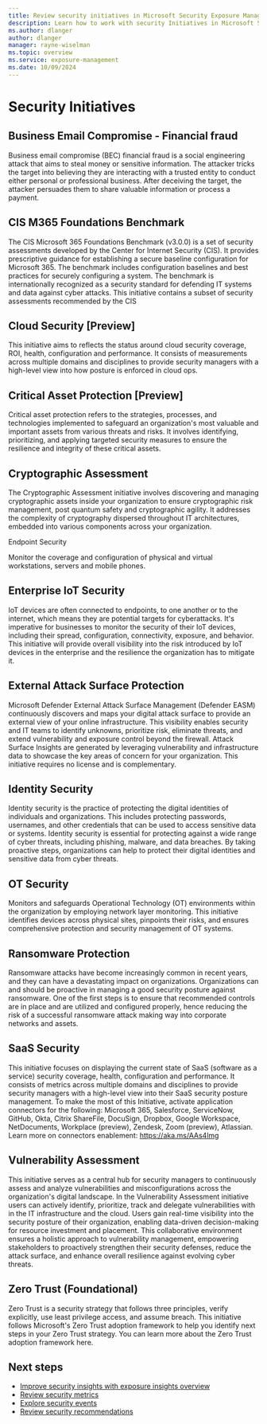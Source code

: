 ```yaml
---
title: Review security initiatives in Microsoft Security Exposure Management
description: Learn how to work with security Initiatives in Microsoft Security Exposure Management.
ms.author: dlanger
author: dlanger
manager: rayne-wiselman
ms.topic: overview
ms.service: exposure-management
ms.date: 10/09/2024
---
```


# Security Initiatives

## Business Email Compromise - Financial fraud

Business email compromise (BEC) financial fraud is a social engineering attack that aims to steal money or sensitive information. The attacker tricks the target into believing they are interacting with a trusted entity to conduct either personal or professional business. After deceiving the target, the attacker persuades them to share valuable information or process a payment.

## CIS M365 Foundations Benchmark

The CIS Microsoft 365 Foundations Benchmark (v3.0.0) is a set of security assessments developed by the Center for Internet Security (CIS). It provides prescriptive guidance for establishing a secure baseline configuration for Microsoft 365. The benchmark includes configuration baselines and best practices for securely configuring a system. The benchmark is internationally recognized as a security standard for defending IT systems and data against cyber attacks. This initiative contains a subset of security assessments recommended by the CIS

## Cloud Security [Preview]

This initiative aims to reflects the status around cloud security coverage, ROI, health, configuration and performance. It consists of measurements across multiple domains and disciplines to provide security managers with a high-level view into how posture is enforced in cloud ops.

## Critical Asset Protection [Preview]

Critical asset protection refers to the strategies, processes, and technologies implemented to safeguard an organization's most valuable and important assets from various threats and risks. It involves identifying, prioritizing, and applying targeted security measures to ensure the resilience and integrity of these critical assets.

## Cryptographic Assessment

The Cryptographic Assessment initiative involves discovering and managing cryptographic assets inside your organization to ensure cryptographic risk management, post quantum safety and cryptographic agility. It addresses the complexity of cryptography dispersed throughout IT architectures, embedded into various components across your organization.

Endpoint Security

Monitor the coverage and configuration of physical and virtual workstations, servers and mobile phones.

## Enterprise IoT Security

IoT devices are often connected to endpoints, to one another or to the internet, which means they are potential targets for cyberattacks. It's imperative for businesses to monitor the security of their IoT devices, including their spread, configuration, connectivity, exposure, and behavior. This initiative will provide overall visibility into the risk introduced by IoT devices in the enterprise and the resilience the organization has to mitigate it.

## External Attack Surface Protection

Microsoft Defender External Attack Surface Management (Defender EASM) continuously discovers and maps your digital attack surface to provide an external view of your online infrastructure. This visibility enables security and IT teams to identify unknowns, prioritize risk, eliminate threats, and extend vulnerability and exposure control beyond the firewall. Attack Surface Insights are generated by leveraging vulnerability and infrastructure data to showcase the key areas of concern for your organization. This initiative requires no license and is complementary.

## Identity Security

Identity security is the practice of protecting the digital identities of individuals and organizations. This includes protecting passwords, usernames, and other credentials that can be used to access sensitive data or systems. Identity security is essential for protecting against a wide range of cyber threats, including phishing, malware, and data breaches. By taking proactive steps, organizations can help to protect their digital identities and sensitive data from cyber threats.

## OT Security

Monitors and safeguards Operational Technology (OT) environments within the organization by employing network layer monitoring. This initiative identifies devices across physical sites, pinpoints their risks, and ensures comprehensive protection and security management of OT systems.

## Ransomware Protection

Ransomware attacks have become increasingly common in recent years, and they can have a devastating impact on organizations. Organizations can and should be proactive in managing a good security posture against ransomware. One of the first steps is to ensure that recommended controls are in place and are utilized and configured properly, hence reducing the risk of a successful ransomware attack making way into corporate networks and assets.

## SaaS Security

This initiative focuses on displaying the current state of SaaS (software as a service) security coverage, health, configuration and performance. It consists of metrics across multiple domains and disciplines to provide security managers with a high-level view into their SaaS security posture management. To make the most of this Initiative, activate application connectors for the following: Microsoft 365, Salesforce, ServiceNow, GitHub, Okta, Citrix ShareFile, DocuSign, Dropbox, Google Workspace, NetDocuments, Workplace (preview), Zendesk, Zoom (preview), Atlassian. Learn more on connectors enablement: https://aka.ms/AAs4lmg

## Vulnerability Assessment

This initiative serves as a central hub for security managers to continuously assess and analyze vulnerabilities and misconfigurations across the organization's digital landscape. In the Vulnerability Assessment initiative users can actively identify, prioritize, track and delegate vulnerabilities with in the IT infrastructure and the cloud. Users gain real-time visibility into the security posture of their organization, enabling data-driven decision-making for resource investment and placement. This collaborative environment ensures a holistic approach to vulnerability management, empowering stakeholders to proactively strengthen their security defenses, reduce the attack surface, and enhance overall resilience against evolving cyber threats.

## Zero Trust (Foundational)

Zero Trust is a security strategy that follows three principles, verify explicitly, use least privilege access, and assume breach. This initiative follows Microsoft's Zero Trust adoption framework to help you identify next steps in your Zero Trust strategy. You can learn more about the Zero Trust adoption framework here.

## Next steps

- [Improve security insights with exposure insights overview](exposure-insights-overview.md)
- [Review security metrics](security-metrics.md)
- [Explore security events](security-events.md)
- [Review security recommendations](security-recommendations.md)
